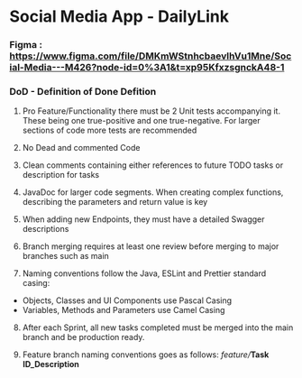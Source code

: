 # Social Media App - DailyLink

### Figma : https://www.figma.com/file/DMKmWStnhcbaevlhVu1Mne/Social-Media---M426?node-id=0%3A1&t=xp95KfxzsgnckA48-1


### DoD - Definition of Done Defition

1. Pro Feature/Functionality there must be 2 Unit tests accompanying it. These being one true-positive and one true-negative. For larger sections of code more tests are recommended

2. No Dead and commented Code

3. Clean comments containing either references to future TODO tasks or description for tasks

4. JavaDoc for larger code segments. When creating complex functions, describing the parameters and return value is key

5. When adding new Endpoints, they must have a detailed Swagger descriptions

6. Branch merging requires at least one review before merging to major branches such as main

7. Naming conventions follow the Java, ESLint and Prettier standard casing: 
- Objects, Classes and UI Components use Pascal Casing
- Variables, Methods and Parameters use Camel Casing

8. After each Sprint, all new tasks completed must be merged into the main branch and be production ready.

9. Feature branch naming conventions goes as follows: _feature/_**Task ID_Description**
